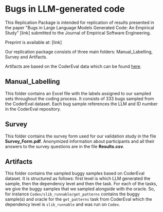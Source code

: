 # Bugs in LLM-generated code
This Replication Package is intended for replication of results presented in the paper "Bugs in Large Language Models Generated Code: An Empirical Study" [link] submitted to the Journal of Empirical Software Engineering.

Preprint is available at: [link]

Our replication package consists of three main folders: Manual_Labelling, Survey and Artifacts.

Artifacts are based on the CoderEval data which can be found [here](https://github.com/CoderEval/CoderEval/tree/ec1177750cf10b5faa414a0e76d1430e75141a44).

## Manual_Labelling
This folder contains an Excel file with the labels assigned to our sampled sets throughout the coding process. It consists of 333 bugs sampled from the CoderEval dataset. Each bug sample references the LLM and ID number in the CoderEval repository.

## Survey
This folder contains the survey form used for our validation study in the file **Survey_Form.pdf**. Anonymized information about participants and all their answers to the survey questions are in the file **Results.csv**. 

## Artifacts
This folder contains the sampled buggy samples based on CoderEval dataset. It is structured as follows: first level is which LLM generated the sample, then the dependency level and then the task.
For each of the tasks, we give the buggy samples that we sampled alongside with the oracle. So, for instance `Codex/slib_runnable/get_patterns` contains the buggy sample(s) and oracle for the `get_patterns` task from CoderEval which the dependency level is `slib_runnable` and was run on `Codex`.
